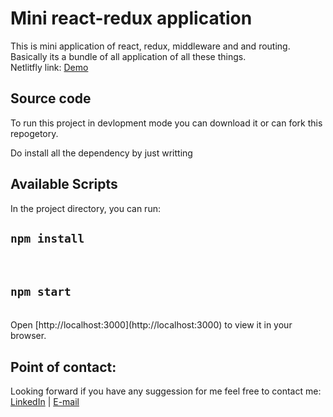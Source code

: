 # Mini react-redux application
This is mini application of react, redux, middleware and and routing. Basically its a bundle of all application of all these things.
<br/>
Netlitfly link: <a href="https://chimerical-boba-df69d1.netlify.app/">Demo</a>

## Source code
To run this project in devlopment mode you can download it or can fork this repogetory.
<br/>

Do install all the dependency by just writting
## Available Scripts
In the project directory, you can run:
<br/>
## `npm install`
<br/>

## `npm start`
<br/>
Open [http://localhost:3000](http://localhost:3000) to view it in your browser.

## Point of contact:
Looking forward if you have any suggession for me feel free to contact me:
<br/>
<a href="https://www.linkedin.com/in/guddu-ali-00697a119/"> LinkedIn</a> | <a href="gudduali93@yahoo.com"> E-mail</a>
